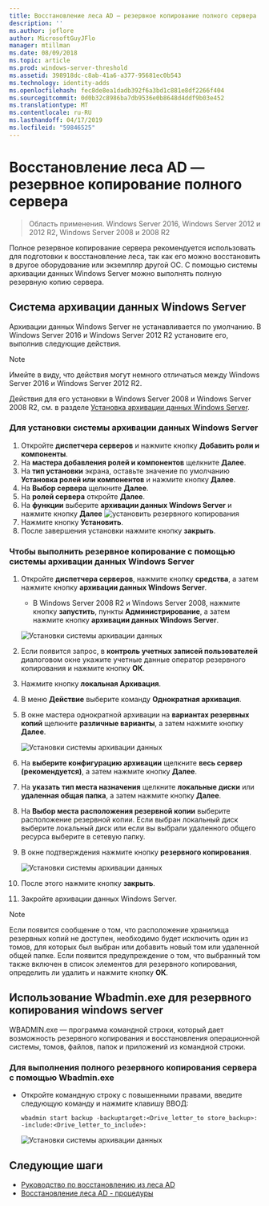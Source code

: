 ```yaml
---
title: Восстановление леса AD — резервное копирование полного сервера
description: ''
ms.author: joflore
author: MicrosoftGuyJFlo
manager: mtillman
ms.date: 08/09/2018
ms.topic: article
ms.prod: windows-server-threshold
ms.assetid: 398918dc-c8ab-41a6-a377-95681ec0b543
ms.technology: identity-adds
ms.openlocfilehash: fec8de8ea1dadb392f6a3bd1c881e8df2266f404
ms.sourcegitcommit: 0d0b32c8986ba7db9536e0b8648d4ddf9b03e452
ms.translationtype: MT
ms.contentlocale: ru-RU
ms.lasthandoff: 04/17/2019
ms.locfileid: "59846525"
---
```

# <a name="ad-forest-recovery---backing-up-a-full-server"></a>Восстановление леса AD — резервное копирование полного сервера  

>Область применения. Windows Server 2016, Windows Server 2012 и 2012 R2, Windows Server 2008 и 2008 R2

Полное резервное копирование сервера рекомендуется использовать для подготовки к восстановление леса, так как его можно восстановить в другое оборудование или экземпляр другой ОС.  С помощью системы архивации данных Windows Server можно выполнять полную резервную копию сервера. 

## <a name="windows-server-backup"></a>Система архивации данных Windows Server

Архивации данных Windows Server не устанавливается по умолчанию. В Windows Server 2016 и Windows Server 2012 R2 установите его, выполнив следующие действия.

>[!NOTE]
>Имейте в виду, что действия могут немного отличаться между Windows Server 2016 и Windows Server 2012 R2.

Действия для его установки в Windows Server 2008 и Windows Server 2008 R2, см. в разделе [Установка архивации данных Windows Server](https://technet.microsoft.com/library/cc771232.aspx).  

### <a name="to-install-windows-server-backup"></a>Для установки системы архивации данных Windows Server

1. Откройте **диспетчера серверов** и нажмите кнопку **Добавить роли и компоненты**.
2. На **мастера добавления ролей и компонентов** щелкните **Далее**.
3. На **тип установки** экрана, оставьте значение по умолчанию **Установка ролей или компонентов** и нажмите кнопку **Далее**.
4. На **Выбор сервера** щелкните **Далее**.
5. На **ролей сервера** откройте **Далее**.
6. На **функции** выберите **архивации данных Windows Server** и нажмите кнопку **Далее**
   ![установить резервного копирования](media/AD-Forest-Recovery-Backing-up-a-Full-Server/fullbackup2.png)
7. Нажмите кнопку **Установить**.
8. После завершения установки нажмите кнопку **закрыть**.

### <a name="to-perform-a-backup-with-windows-server-backup"></a>Чтобы выполнить резервное копирование с помощью системы архивации данных Windows Server

1. Откройте **диспетчера серверов**, нажмите кнопку **средства**, а затем нажмите кнопку **архивации данных Windows Server**.
   - В Windows Server 2008 R2 и Windows Server 2008, нажмите кнопку **запустить**, пункты **Администрирование**, а затем нажмите кнопку **архивации данных Windows Server**.

   ![Установки системы архивации данных](media/AD-Forest-Recovery-Backing-up-a-Full-Server/fullbackup1.png) 

2. Если появится запрос, в **контроль учетных записей пользователей** диалоговом окне укажите учетные данные оператор резервного копирования и нажмите кнопку **ОК**.
3. Нажмите кнопку **локальная Архивация**.
4. В меню **Действие** выберите команду **Однократная архивация**.
5. В окне мастера однократной архивации на **вариантах резервных копий** щелкните **различные варианты**, а затем нажмите кнопку **Далее**.

   ![Установки системы архивации данных](media/AD-Forest-Recovery-Backing-up-a-Full-Server/fullbackup3.png)

6. На **выберите конфигурацию архивации** щелкните **весь сервер (рекомендуется)**, а затем нажмите кнопку **Далее**.
7. На **указать тип места назначения** щелкните **локальные диски** или **удаленная общая папка**, а затем нажмите кнопку **Далее**.
8. На **Выбор места расположения резервной копии** выберите расположение резервной копии.  Если выбран локальный диск выберите локальный диск или если вы выбрали удаленного общего ресурса выберите в сетевую папку.
9. В окне подтверждения нажмите кнопку **резервного копирования**.

   ![Установки системы архивации данных](media/AD-Forest-Recovery-Backing-up-a-Full-Server/fullbackup4.png)

10. После этого нажмите кнопку **закрыть**.
11. Закройте архивации данных Windows Server.

>[!NOTE]
>Если появится сообщение о том, что расположение хранилища резервных копий не доступен, необходимо будет исключить один из томов, для которых был выбран или добавить новый том или удаленной общей папке.
>Если появится предупреждение о том, что выбранный том также включен в список элементов для резервного копирования, определить ли удалить и нажмите кнопку **ОК**.

## <a name="using-wbadminexe-to-backup-a-windows-server"></a>Использование Wbadmin.exe для резервного копирования windows server

WBADMIN.exe — программа командной строки, который дает возможность резервного копирования и восстановления операционной системы, томов, файлов, папок и приложений из командной строки.

### <a name="to-perform-a-full-server-backup-using-wbadminexe"></a>Для выполнения полного резервного копирования сервера с помощью Wbadmin.exe
  
- Откройте командную строку с повышенными правами, введите следующую команду и нажмите клавишу ВВОД:  

   ```
   wbadmin start backup -backuptarget:<Drive_letter_to store_backup>: -include:<Drive_letter_to_include>:
   ```

   ![Установки системы архивации данных](media/AD-Forest-Recovery-Backing-up-a-Full-Server/fullbackup5.png)

## <a name="next-steps"></a>Следующие шаги

- [Руководство по восстановлению из леса AD](AD-Forest-Recovery-Guide.md)
- [Восстановление леса AD - процедуры](AD-Forest-Recovery-Procedures.md)
